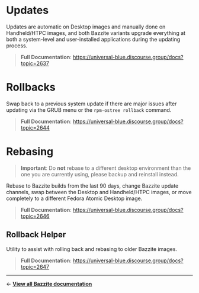 <!-- ANCHOR: METADATA -->
<!--{"url_discourse": "https://universal-blue.discourse.group/docs?topic=36", "fetched_at": "2024-09-03 16:43:15.473615+00:00"}-->
<!-- ANCHOR_END: METADATA -->

# Updates

Updates are automatic on Desktop images and manually done on Handheld/HTPC images, and both Bazzite variants upgrade everything at both a system-level and user-installed applications during the updating process.

>**Full Documentation**:
https://universal-blue.discourse.group/docs?topic=2637

# Rollbacks

Swap back to a previous system update if there are major issues after updating via the GRUB menu or the `rpm-ostree rollback` command.

>**Full Documentation**:
https://universal-blue.discourse.group/docs?topic=2644

# Rebasing

>**Important**: Do **not** rebase to a different desktop environment than the one you are currently using, please backup and reinstall instead.

Rebase to Bazzite builds from the last 90 days, change Bazzite update channels, swap between the Desktop and Handheld/HTPC images, or move completely to a different Fedora Atomic Desktop image.

>**Full Documentation**:
https://universal-blue.discourse.group/docs?topic=2646

## Rollback Helper

Utility to assist with rolling back and rebasing to older Bazzite images.

>**Full Documentation**:
https://universal-blue.discourse.group/docs?topic=2647

<hr>

← [**View all Bazzite documentation**](https://universal-blue.discourse.group/docs?topic=561)